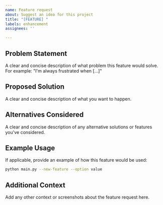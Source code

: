 ```yaml
---
name: Feature request
about: Suggest an idea for this project
title: "[FEATURE] "
labels: enhancement
assignees: ''

---
```


## Problem Statement

A clear and concise description of what problem this feature would solve. For example: "I'm always frustrated when [...]"

## Proposed Solution

A clear and concise description of what you want to happen.

## Alternatives Considered

A clear and concise description of any alternative solutions or features you've considered.

## Example Usage

If applicable, provide an example of how this feature would be used:

```bash
python main.py --new-feature --option value
```

## Additional Context

Add any other context or screenshots about the feature request here.
